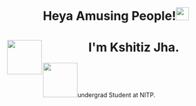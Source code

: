 
<h1 align = "center">Heya Amusing People!<img src="https://media.giphy.com/media/iMMfCfD9TLuCY/giphy.gif" width="30px"></h1>
<h1 align="center">I'm Kshitiz Jha.<img align="left" src="https://media.giphy.com/media/p4NLw3I4U0idi/giphy.gif" width="80px">
</h1>
<p><img src="https://media.giphy.com/media/fhAwk4DnqNgw8/giphy.gif" width="80px">undergrad Student at NITP.</p>
